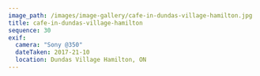 ```yaml
---
image_path: /images/image-gallery/cafe-in-dundas-village-hamilton.jpg
title: cafe-in-dundas-village-hamilton
sequence: 30
exif:
  camera: "Sony @350"
  dateTaken: 2017-21-10
  location: Dundas Village Hamilton, ON
---
```

